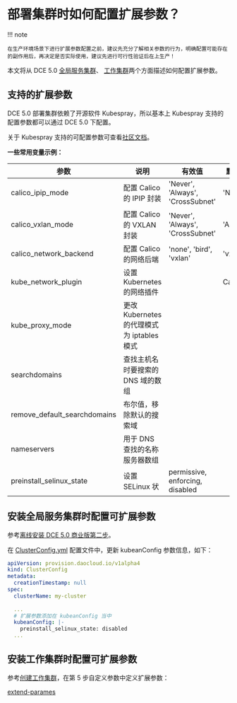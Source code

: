 # 部署集群时如何配置扩展参数？

!!! note

    在生产环境场景下进行扩展参数配置之前，建议先充分了解相关参数的行为，明确配置可能存在的副作用后，再决定是否实际使用，建议先进行可行性验证后在上生产！

本文将从 DCE 5.0 [全局服务集群](../../kpanda/user-guide/clusters/cluster-role.md#_2)、
[工作集群](../../kpanda/user-guide/clusters/cluster-role.md#_3)两个方面描述如何配置扩展参数。

## 支持的扩展参数

DCE 5.0 部署集群依赖了开源软件 Kubespray，所以基本上 Kubespray 支持的配置参数都可以通过 DCE 5.0 下配置。

关于 Kubespray 支持的可配置参数可查看[社区文档](https://github.com/kubernetes-sigs/kubespray/blob/v2.25.0/docs/ansible/vars.md#common-vars-that-are-used-in-kubespray)。

**一些常用变量示例：**

| 参数 | 说明 | 有效值 | 默认值 |
|-----|-----|--------|-------|
| calico_ipip_mode | 配置 Calico 的 IPIP 封装 | 'Never', 'Always', 'CrossSubnet' | 'Never' |
| calico_vxlan_mode | 配置 Calico 的 VXLAN 封装 | 'Never', 'Always', 'CrossSubnet' | 'Always' |
| calico_network_backend | 配置 Calico 的网络后端 | 'none', 'bird', 'vxlan' | 'vxlan' |
| kube_network_plugin | 设置 Kubernetes 的网络插件 | | Calico |
| kube_proxy_mode | 更改 Kubernetes 的代理模式为 iptables 模式 | | |
| searchdomains | 查找主机名时要搜索的 DNS 域的数组 | | |
| remove_default_searchdomains | 布尔值，移除默认的搜索域 | | |
| nameservers | 用于 DNS 查找的名称服务器数组 | | |
| preinstall_selinux_state | 设置 SELinux 状 | permissive, enforcing, disabled | |

## 安装全局服务集群时配置可扩展参数

参考[离线安装 DCE 5.0 商业版第二步](../commercial/start-install.md/#2-clusterconfigyaml)。

在 [ClusterConfig.yml](../commercial/cluster-config.md) 配置文件中，更新 kubeanConfig 参数信息，如下：

```yaml
apiVersion: provision.daocloud.io/v1alpha4
kind: ClusterConfig
metadata:
  creationTimestamp: null
spec:
  clusterName: my-cluster
    
  ...
  # 扩展参数添加在 kubeanConfig 当中
  kubeanConfig: |-
    preinstall_selinux_state: disabled
  ...
```

## 安装工作集群时配置可扩展参数

参考[创建工作集群](../../kpanda/user-guide/clusters/create-cluster.md)，在第 5 步自定义参数中定义扩展参数：

[extend-parames](../images/extend-params.png)
